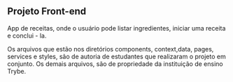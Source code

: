 ## Projeto Front-end

App de receitas, onde o usuário pode listar ingredientes, iniciar uma receita e conclui - la.

Os arquivos que estão nos diretórios components, context,data, pages, services e styles, são de autoria de estudantes que realizaram o projeto em conjunto. Os demais arquivos, são de propriedade da instituição de ensino Trybe.
